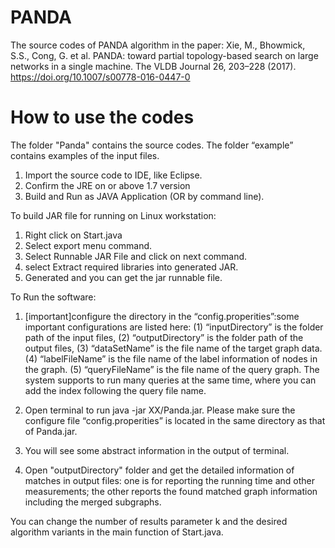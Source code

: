 # PANDA
The source codes of PANDA algorithm in the paper: Xie, M., Bhowmick, S.S., Cong, G. et al. PANDA: toward partial topology-based search on large networks in a single machine. The VLDB Journal 26, 203–228 (2017). https://doi.org/10.1007/s00778-016-0447-0

# How to use the codes
The folder "Panda" contains the source codes.
The folder “example” contains examples of the input files.

1. Import the source code to IDE, like Eclipse. 
2. Confirm the JRE on or above 1.7 version
3. Build and Run as JAVA Application (OR by command line).

To build JAR file for running on Linux workstation:
1. Right click on Start.java 
2. Select export menu command.
3. Select Runnable JAR File and click on next command.
4. select Extract required libraries into generated JAR.
5. Generated and you can get the jar runnable file.

To Run the software:
1. [important]configure the directory in the “config.properities”:some important configurations are listed here:
(1) “inputDirectory” is the folder path of the input files,
(2) “outputDirectory” is the folder path of the output files, 
(3) “dataSetName” is the file name of the target graph data.
(4) “labelFileName” is the file name of the label information of nodes in the graph.
(5) “queryFileName” is the file name of the query graph. The system supports to run many queries at the same time, where you can add the index following the query file name.

2. Open terminal to run java -jar XX/Panda.jar. Please make sure the configure file “config.properities” is located in the same directory as that of Panda.jar.

3. You will see some abstract information in the output of terminal.

4. Open "outputDirectory" folder and get the detailed information of matches in output files: one is for reporting the running time and other measurements; the other reports the found matched graph information including the merged subgraphs.


You can change the number of results parameter k and the desired algorithm variants in the main function of Start.java.
